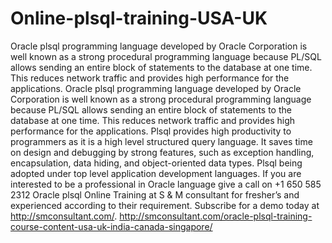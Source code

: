 # Online-plsql-training-USA-UK
Oracle plsql programming language developed by Oracle Corporation is well known as a strong procedural programming language because PL/SQL allows sending an entire block of statements to the database at one time. This reduces network traffic and provides high performance for the applications.
Oracle plsql programming language developed by Oracle Corporation is well known as a strong procedural programming language because PL/SQL allows sending an entire block of statements to the database at one time. This reduces network traffic and provides high performance for the applications.
      Plsql provides high productivity to programmers as it is a high level structured query language. It saves time on design and debugging by strong features, such as exception handling, encapsulation, data hiding, and object-oriented data types.
Plsql being adopted under top level application development languages. If you are interested to be a professional in Oracle language give a call on +1 650 585 2312 Oracle plsql Online Training at S & M consultant for fresher’s and experienced according to their requirement. Subscribe for a demo today at http://smconsultant.com/.
http://smconsultant.com/oracle-plsql-training-course-content-usa-uk-india-canada-singapore/
